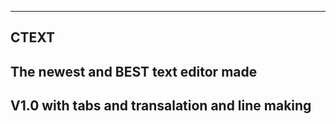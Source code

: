 --------------------------------------------------------------------------------
CTEXT
--------------------------------------------------------------------------------
The newest and BEST text editor made
--------------------------------------------------------------------------------
V1.0 with tabs and transalation and line making
--------------------------------------------------------------------------------